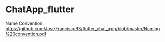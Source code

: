# ChatApp_flutter

Name Convention: https://github.com/JoseFrancisco93/flutter_chat_app/blob/master/Naming%20convention.pdf
